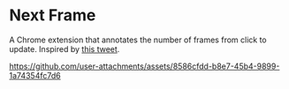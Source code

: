 # Next Frame

A Chrome extension that annotates the number of frames from click to update. Inspired by [this tweet](https://x.com/aboodman/status/1915834914584596790).

https://github.com/user-attachments/assets/8586cfdd-b8e7-45b4-9899-1a74354fc7d6

